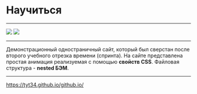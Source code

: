 # Научиться
***
![](https://shields.io/badge/-HTML-orange) ![](https://shields.io/badge/-CSS-blueviolet)
***
Демонстрационный одностраничный сайт, который был сверстан после второго учебного отрезка времени (спринта). На сайте представлена простая анимация реализуемая с помощью **свойств CSS**. Файловая структура - **nested БЭМ**.
***
https://tyt34.github.io/github.io/
